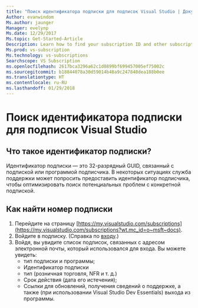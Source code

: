 ```yaml
---
title: "Поиск идентификатора подписки для подписок Visual Studio | Документация Майкрософт"
Author: evanwindom
Ms.author: jaunger
Manager: evelynp
Ms.date: 12/29/2017
Ms.topic: Get-Started-Article
Description: Learn how to find your subscription ID and other subscription information
Ms.prod: vs-subscription
Ms.technology: vs-subscriptions
Searchscope: VS Subscription
ms.openlocfilehash: 2617bca3296a62c1d0899bf699457005ef75002c
ms.sourcegitcommit: b18844078a30d59014b48a9c247848dea188b0ee
ms.translationtype: HT
ms.contentlocale: ru-RU
ms.lasthandoff: 01/29/2018
---
```

# <a name="locating-your-subscription-id-for-visual-studio-subscriptions"></a>Поиск идентификатора подписки для подписок Visual Studio

## <a name="what-is-a-subscription-id"></a>Что такое идентификатор подписки?
Идентификатор подписки — это 32-разрядный GUID, связанный с подпиской или программой подписчика.  В некоторых ситуациях служба поддержки может попросить предоставить идентификатор подписчика, чтобы оптимизировать поиск потенциальных проблем с конкретной подпиской. 

## <a name="how-to-find-your-subscription-id"></a>Как найти номер подписки
1. Перейдите на страницу [https://my.visualstudio.com/subscriptions](https://my.visualstudio.com/subscriptions?wt.mc_id=o~msft~docs).
2. Войдите в подписку.  (Справка по [входу](/visualstudio/subscriptions/signing-in).)
3. Войдя, вы увидите список подписок, связанных с адресом электронной почты, который использовался для входа.  Вы можете увидеть:
    - тип подписки и программы;
    - Идентификатор подписки 
    - тип (розничная торговля, NFR и т. д.)
    - Срок действия  (дата его истечения);
    - Ссылки для обновлений, получения сведений о поддержке, а также (при использовании Visual Studio Dev Essentials) выхода из программы.  

